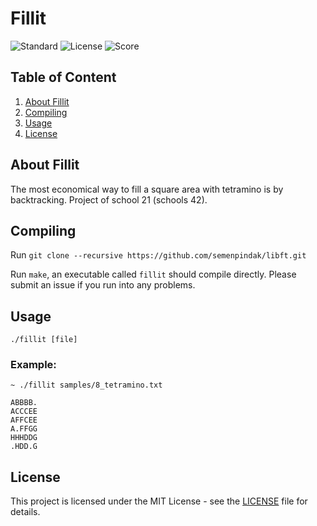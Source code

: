 # Fillit

![Standard](https://img.shields.io/badge/standart-%20C11-lightgrey.svg)
![License](https://img.shields.io/badge/license-MIT-blue.svg)
![Score](https://img.shields.io/badge/school21-course%20project-brightgreen.svg)

## Table of Content

1. [About Fillit](#about-fillit)
2. [Compiling](#compiling)
3. [Usage](#usage)
4. [License](#license)

## About Fillit <a name="about-Fillit"></a>

The most economical way to fill a square area with tetramino is by backtracking.
Project of school 21 (schools 42).

## Compiling <a name="Compiling"></a>

Run `git clone --recursive https://github.com/semenpindak/libft.git`

Run `make`, an executable called `fillit` should compile directly. Please submit an issue if you run into any problems.

## Usage <a name="Usage"></a>

`./fillit [file]`

### Example:

```
~ ./fillit samples/8_tetramino.txt

ABBBB.
ACCCEE
AFFCEE
A.FFGG
HHHDDG
.HDD.G
```

## License <a name="license"></a>

This project is licensed under the MIT License - see the [LICENSE](https://github.com/semenpindak/Fillit/blob/master/LICENSE)
file for details.

